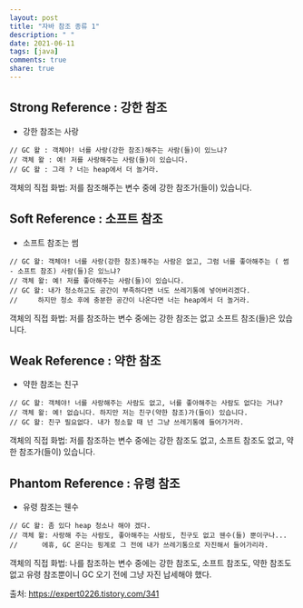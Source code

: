 ```yaml
---
layout: post
title: "자바 참조 종류 1"
description: " "
date: 2021-06-11
tags: [java]
comments: true
share: true
---
```


## Strong Reference : 강한 참조 

* 강한 참조는 사랑 

```
// GC 왈 : 객체야! 너를 사랑(강한 참조)해주는 사람(들)이 있느냐?
// 객체 왈 : 예! 저를 사랑해주는 사람(들)이 있습니다.
// GC 왈 : 그래 ? 너는 heap에서 더 놀거라.
```

객체의 직접 화법: 저를 참조해주는 변수 중에 강한 참조가(들이) 있습니다.

## Soft Reference : 소프트 참조

* 소프트 참조는 썸 

```
// GC 왈: 객체야! 너를 사랑(강한 참조)해주는 사람은 없고, 그럼 너를 좋아해주는 ( 썸 - 소프트 참조) 사람(들)은 있느냐?
// 객체 왈: 예! 저를 좋아해주는 사람(들)이 있습니다.
// GC 왈: 내가 청소하고도 공간이 부족하다면 너도 쓰레기통에 넣어버리겠다. 
//     하지만 청소 후에 충분한 공간이 나온다면 너는 heap에서 더 놀거라.

```

객체의 직접 화법: 저를 참조하는 변수 중에는 강한 참조는 없고 소프트 참조(들)은 있습니다. 

## Weak Reference : 약한 참조

* 약한 참조는 친구

```
// GC 왈: 객체야! 너를 사랑해주는 사람도 없고, 너를 좋아해주는 사람도 없다는 거냐?
// 객체 왈: 예! 없습니다. 하지만 저는 친구(약한 참조)가(들이) 있습니다.
// GC 왈: 친구 필요없다. 내가 청소할 때 넌 그냥 쓰레기통에 들어가거라.
```

객체의 직접 화법: 저를 참조하는 변수 중에는 강한 참조도 없고, 소프트 참조도 없고, 약한 참조가(들이) 있습니다. 

## Phantom Reference : 유령 참조 

* 유령 참조는 웬수 

```
// GC 왈: 좀 있다 heap 청소나 해야 겠다.
// 객체 왈: 사랑해 주는 사람도, 좋아해주는 사람도, 친구도 없고 웬수(들) 뿐이구나...
//      에휴, GC 온다는 핑계로 그 전에 내가 쓰레기통으로 자진해서 들어가리라.  
```

객체의 직접 화법: 나를 참조하는 변수 중에는 강한 참조도, 소프트 참조도, 약한 참조도 없고 유령 참조뿐이니 GC 오기 전에 그냥 자진 납세해야 했다. 



출처: https://expert0226.tistory.com/341
